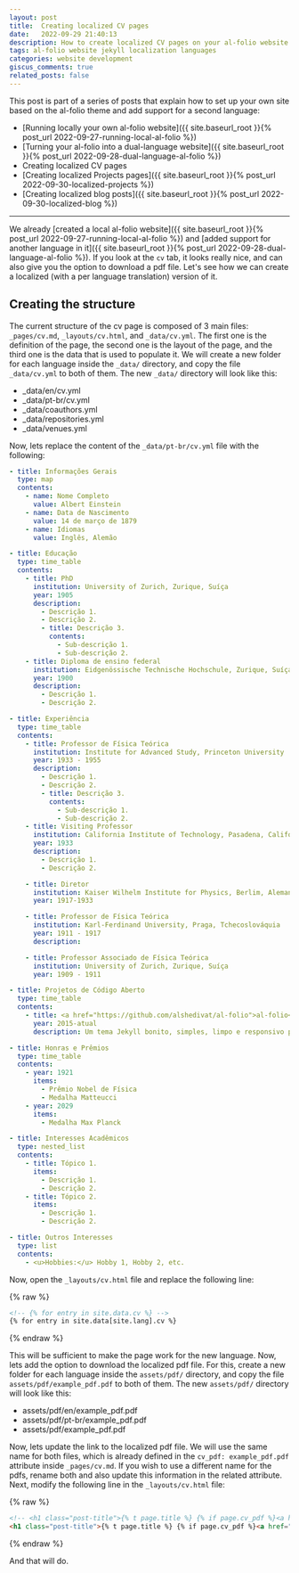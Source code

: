 ```yaml
---
layout: post
title:  Creating localized CV pages
date:   2022-09-29 21:40:13
description: How to create localized CV pages on your al-folio website.
tags: al-folio website jekyll localization languages
categories: website development
giscus_comments: true
related_posts: false
---
```


This post is part of a series of posts that explain how to set up your own site based on the al-folio theme and add support for a second language:

- [Running locally your own al-folio website]({{ site.baseurl_root }}{% post_url 2022-09-27-running-local-al-folio %})
- [Turning your al-folio into a dual-language website]({{ site.baseurl_root }}{% post_url 2022-09-28-dual-language-al-folio %})
- Creating localized CV pages
- [Creating localized Projects pages]({{ site.baseurl_root }}{% post_url 2022-09-30-localized-projects %})
- [Creating localized blog posts]({{ site.baseurl_root }}{% post_url 2022-09-30-localized-blog %})

---

We already [created a local al-folio website]({{ site.baseurl_root }}{% post_url 2022-09-27-running-local-al-folio %}) and [added support for another language in it]({{ site.baseurl_root }}{% post_url 2022-09-28-dual-language-al-folio %}). If you look at the `cv` tab, it looks really nice, and can also give you the option to download a pdf file. Let's see how we can create a localized (with a per language translation) version of it.

## Creating the structure

The current structure of the cv page is composed of 3 main files: `_pages/cv.md`, `_layouts/cv.html`, and `_data/cv.yml`. The first one is the definition of the page, the second one is the layout of the page, and the third one is the data that is used to populate it. We will create a new folder for each language inside the `_data/` directory, and copy the file `_data/cv.yml` to both of them. The new `_data/` directory will look like this:

- _data/en/cv.yml
- _data/pt-br/cv.yml
- _data/coauthors.yml
- _data/repositories.yml
- _data/venues.yml

Now, lets replace the content of the `_data/pt-br/cv.yml` file with the following:

```yaml
- title: Informações Gerais
  type: map
  contents:
    - name: Nome Completo
      value: Albert Einstein
    - name: Data de Nascimento
      value: 14 de março de 1879
    - name: Idiomas
      value: Inglês, Alemão

- title: Educação
  type: time_table
  contents:
    - title: PhD
      institution: University of Zurich, Zurique, Suíça
      year: 1905
      description:
        - Descrição 1.
        - Descrição 2.
        - title: Descrição 3.
          contents:
            - Sub-descrição 1.
            - Sub-descrição 2.
    - title: Diploma de ensino federal
      institution: Eidgenössische Technische Hochschule, Zurique, Suíça
      year: 1900
      description:
        - Descrição 1.
        - Descrição 2.

- title: Experiência
  type: time_table
  contents:
    - title: Professor de Física Teórica
      institution: Institute for Advanced Study, Princeton University
      year: 1933 - 1955
      description:
        - Descrição 1.
        - Descrição 2.
        - title: Descrição 3.
          contents:
            - Sub-descrição 1.
            - Sub-descrição 2.
    - title: Visiting Professor
      institution: California Institute of Technology, Pasadena, Califórnia, EUA
      year: 1933
      description:
        - Descrição 1.
        - Descrição 2.

    - title: Diretor
      institution: Kaiser Wilhelm Institute for Physics, Berlim, Alemanha.
      year: 1917-1933

    - title: Professor de Física Teórica
      institution: Karl-Ferdinand University, Praga, Tchecoslováquia
      year: 1911 - 1917
      description:

    - title: Professor Associado de Física Teórica
      institution: University of Zurich, Zurique, Suíça
      year: 1909 - 1911

- title: Projetos de Código Aberto
  type: time_table
  contents:
    - title: <a href="https://github.com/alshedivat/al-folio">al-folio</a>
      year: 2015-atual
      description: Um tema Jekyll bonito, simples, limpo e responsivo para acadêmicos.

- title: Honras e Prêmios
  type: time_table
  contents:
    - year: 1921
      items:
        - Prêmio Nobel de Física
        - Medalha Matteucci
    - year: 2029
      items:
        - Medalha Max Planck

- title: Interesses Acadêmicos
  type: nested_list
  contents:
    - title: Tópico 1.
      items:
        - Descrição 1.
        - Descrição 2.
    - title: Tópico 2.
      items:
        - Descrição 1.
        - Descrição 2.

- title: Outros Interesses
  type: list
  contents:
    - <u>Hobbies:</u> Hobby 1, Hobby 2, etc.
```

Now, open the `_layouts/cv.html` file and replace the following line:

{% raw %}

```html
<!-- {% for entry in site.data.cv %} -->
{% for entry in site.data[site.lang].cv %}
```

{% endraw %}

This will be sufficient to make the page work for the new language. Now, lets add the option to download the localized pdf file. For this, create a new folder for each language inside the `assets/pdf/` directory, and copy the file `assets/pdf/example_pdf.pdf` to both of them. The new `assets/pdf/` directory will look like this:

- assets/pdf/en/example_pdf.pdf
- assets/pdf/pt-br/example_pdf.pdf
- assets/pdf/example_pdf.pdf

Now, lets update the link to the localized pdf file. We will use the same name for both files, which is already defined in the `cv_pdf: example_pdf.pdf` attribute inside `_pages/cv.md`. If you wish to use a different name for the pdfs, rename both and also update this information in the related attribute. Next, modify the following line in the `_layouts/cv.html` file:

{% raw %}

```html
<!-- <h1 class="post-title">{% t page.title %} {% if page.cv_pdf %}<a href="{{ page.cv_pdf | prepend: 'assets/pdf/' | relative_url}}" target="_blank" rel="noopener noreferrer" class="float-right"><i class="fas fa-file-pdf"></i></a>{% endif %}</h1> -->
<h1 class="post-title">{% t page.title %} {% if page.cv_pdf %}<a href="{{ page.cv_pdf | prepend: '/' | prepend: site.lang | prepend: 'assets/pdf/' | relative_url}}" target="_blank" rel="noopener noreferrer" class="float-right"><i class="fas fa-file-pdf"></i></a>{% endif %}</h1>
```

{% endraw %}

And that will do.

